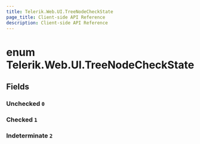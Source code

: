 ```yaml
---
title: Telerik.Web.UI.TreeNodeCheckState
page_title: Client-side API Reference
description: Client-side API Reference
---
```


# enum Telerik.Web.UI.TreeNodeCheckState

## Fields

### Unchecked `0`

### Checked `1`

### Indeterminate `2`


